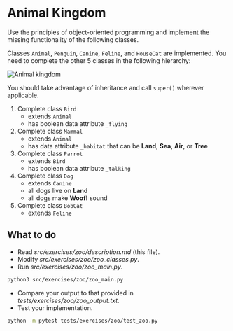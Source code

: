 # Animal Kingdom

Use the principles of object-oriented programming and implement the missing functionality of the following classes.

Classes `Animal`, `Penguin`, `Canine`, `Feline`, and `HouseCat` are implemented. You need to complete the other 5 classes in the following hierarchy:

![Animal kingdom](zoo.png)

You should take advantage of inheritance and call `super()` wherever applicable.

1. Complete class `Bird`
   - extends `Animal`
   - has boolean data attribute `_flying`
1. Complete class `Mammal`
   - extends `Animal`
   - has data attribute `_habitat` that can be **Land**, **Sea**, **Air**, or **Tree**
1. Complete class `Parrot`
   - extends `Bird`
   - has boolean data attribute `_talking`
1. Complete class `Dog`
   - extends `Canine`
   - all dogs live on **Land**
   - all dogs make **Woof!** sound
1. Complete class `BobCat`
   - extends `Feline`

## What to do

- Read _src/exercises/zoo/description.md_ (this file).
- Modify _src/exercises/zoo/zoo_classes.py_.
- Run _src/exercises/zoo/zoo_main.py_.

```bash
python3 src/exercises/zoo/zoo_main.py
```

- Compare your output to that provided in _tests/exercises/zoo/zoo_output.txt_.
- Test your implementation.

```bash
python -m pytest tests/exercises/zoo/test_zoo.py
```
